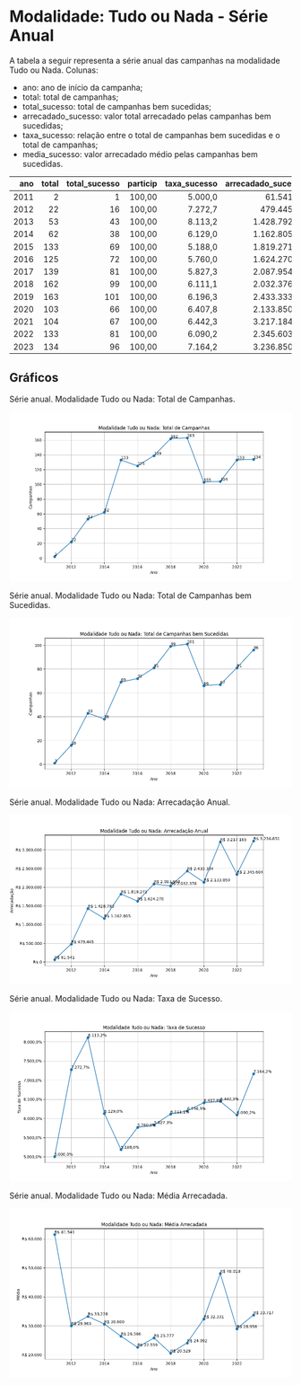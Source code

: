 # Modalidade: Tudo ou Nada - Série Anual

A tabela a seguir representa a série anual das campanhas na modalidade
Tudo ou Nada. Colunas:
- ano: ano de início da campanha;
- total: total de campanhas;
- total_sucesso: total de campanhas bem sucedidas;
- arrecadado_sucesso: valor total arrecadado pelas campanhas bem sucedidas;
- taxa_sucesso: relação entre o total de campanhas bem sucedidas e o total de campanhas;
- media_sucesso: valor arrecadado médio pelas campanhas bem sucedidas.



|    ano |   total |   total_sucesso |   particip |   taxa_sucesso |   arrecadado_sucesso |   media_sucesso |   std_sucesso |   min_sucesso |   max_sucesso |   apoio_medio |   contribuicoes |   media_contribuicoes |
|-------:|--------:|----------------:|-----------:|---------------:|---------------------:|----------------:|--------------:|--------------:|--------------:|--------------:|----------------:|----------------------:|
|  2011  |       2 |               1 |     100,00 |         5.000,0 |             61.541,40 |        61.541,40 |          0,00 |      61.541,40 |      61.541,40 |        107,78 |          571,00 |                571,00 |
|  2012  |      22 |              16 |     100,00 |         7.272,7 |            479.445,04 |        29.965,31 |      32.844,84 |        584,92 |     127.701,07 |        119,35 |         4.017,00 |                251,06 |
|  2013  |      53 |              43 |     100,00 |         8.113,2 |           1.428.792,74 |        33.227,74 |      24.965,31 |       5.106,24 |     111.934,90 |        107,03 |        13.349,00 |                310,44 |
|  2014  |      62 |              38 |     100,00 |         6.129,0 |           1.162.805,48 |        30.600,14 |      15.792,34 |       6.710,00 |      69.031,35 |         97,56 |        11.919,00 |                313,66 |
|  2015  |     133 |              69 |     100,00 |         5.188,0 |           1.819.271,37 |        26.366,25 |      21.171,79 |       4.045,02 |      93.151,11 |         80,40 |        22.628,00 |                327,94 |
|  2016  |     125 |              72 |     100,00 |         5.760,0 |           1.624.270,03 |        22.559,31 |      16.308,48 |       4.453,82 |      81.695,29 |         76,47 |        21.240,00 |                295,00 |
|  2017  |     139 |              81 |     100,00 |         5.827,3 |           2.087.954,29 |        25.777,21 |      45.696,71 |        972,82 |     396.557,50 |         81,68 |        25.564,00 |                315,60 |
|  2018  |     162 |              99 |     100,00 |         6.111,1 |           2.032.376,43 |        20.529,05 |      24.451,85 |         54,54 |     218.217,23 |         82,12 |        24.749,00 |                249,99 |
|  2019  |     163 |             101 |     100,00 |         6.196,3 |           2.433.333,57 |        24.092,41 |      18.933,09 |       2.765,73 |      85.065,08 |         79,16 |        30.738,00 |                304,34 |
|  2020  |     103 |              66 |     100,00 |         6.407,8 |           2.133.850,11 |        32.331,06 |      37.494,78 |        787,10 |     163.173,27 |         98,36 |        21.695,00 |                328,71 |
|  2021  |     104 |              67 |     100,00 |         6.442,3 |           3.217.184,86 |        48.017,68 |      94.193,53 |         94,90 |     679.297,66 |        102,74 |        31.315,00 |                467,39 |
|  2022  |     133 |              81 |     100,00 |         6.090,2 |           2.345.603,52 |        28.958,07 |      48.382,25 |         41,82 |     264.585,91 |         97,32 |        24.103,00 |                297,57 |
|  2023  |     134 |              96 |     100,00 |         7.164,2 |           3.236.850,99 |        33.717,20 |      65.399,89 |        721,79 |     537.544,55 |        102,22 |        31.665,00 |                329,84 |

## Gráficos

Série anual. Modalidade Tudo ou Nada: Total de Campanhas.

![Gráfico XY com o título "Modalidade Tudo ou Nada: Total de Campanhas". O eixo X é uma escala de anos. O eixo Y é uma escala valores inteiros.](./serie_por_modalidade_aon-campanhas.png "Modalidade Tudo ou Nada: Total de Campanhas")

Série anual. Modalidade Tudo ou Nada: Total de Campanhas bem Sucedidas.

![Gráfico XY com o título "Modalidade Tudo ou Nada: Total de Campanhas bem Sucedidas". O eixo X é uma escala de anos. O eixo Y é uma escala valores inteiros.](./serie_por_modalidade_aon-bem-sucedidas.png "Modalidade Tudo ou Nada: Total de Campanhas bem Sucedidas")

Série anual. Modalidade Tudo ou Nada: Arrecadação Anual.

![Gráfico XY com o título "Modalidade Tudo ou Nada: Arrecadação Anual". O eixo X é uma escala de anos. O eixo Y é uma escala valores monetários.](./serie_por_modalidade_aon-arrecadado.png "Modalidade Tudo ou Nada: Arrecadação Anual")

Série anual. Modalidade Tudo ou Nada: Taxa de Sucesso.

![Gráfico XY com o título "Modalidade Tudo ou Nada: Taxa de Sucesso". O eixo X é uma escala de anos. O eixo Y é uma escala de porcento.](./serie_por_modalidade_aon-taxa-sucesso.png "Modalidade Tudo ou Nada: Taxa de Sucesso")

Série anual. Modalidade Tudo ou Nada: Média Arrecadada.

![Gráfico XY com o título "Modalidade Tudo ou Nada: Média Arrecadada". O eixo X é uma escala de anos. O eixo Y é uma escala valores monetários.](./serie_por_modalidade_aon-media-sucesso.png "Modalidade Tudo ou Nada: Média Arrecadada")

